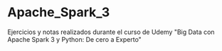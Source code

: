 # Apache_Spark_3
Ejercicios y notas realizados durante el curso de Udemy "Big Data con Apache Spark 3 y Python: De cero a Experto"

